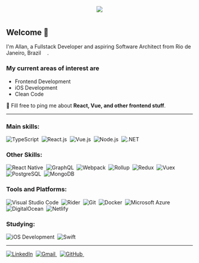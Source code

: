 <div
  align="center"
  style="margin: 3em;"
>
  <img src="https://media1.giphy.com/media/Nx0rz3jtxtEre/giphy.gif?cid=ecf05e47iby8o18qdm1oiwgapwmin45sgg469wlgd4xkllzl&rid=giphy.gif" />
  
</div>

## Welcome 👋

I'm Allan, a Fullstack Developer and aspiring Software Architect from Rio de Janeiro, Brazil <img src="https://cdn-icons-png.flaticon.com/512/197/197386.png" width="13"/>.

### My current areas of interest are

* Frontend Development
* iOS Development
* Clean Code

💬 Fill free to ping me about **React, Vue, and other frontend stuff**.

---

### Main skills:

![TypeScript](https://img.shields.io/badge/-TypeScript-0D1117?style=for-the-badge&logo=typescript&labelColor=0D1117&textColor=0D1117)&nbsp;
![React.js](https://img.shields.io/badge/-React.js-0D1117?style=for-the-badge&logo=react&labelColor=0D1117)&nbsp;
![Vue.js](https://img.shields.io/badge/-Vue.js-0D1117?style=for-the-badge&logo=vue.js&labelColor=0D1117)&nbsp;
![Node.js](https://img.shields.io/badge/-Node.js-0D1117?style=for-the-badge&logo=node.js&labelColor=0D1117)&nbsp;
![.NET](https://img.shields.io/badge/-.NET-0D1117?style=for-the-badge&logo=dotnet&labelColor=0D1117)&nbsp;

### Other Skills:

![React Native](https://img.shields.io/badge/-React_Native-0D1117?logo=react&style=for-the-badge&labelColor=0D1117&logoColor=61DAFB)&nbsp;
![GraphQL](https://img.shields.io/badge/-GraphQL-0D1117?logo=graphql&style=for-the-badge&labelColor=0D1117&logoColor=E10098)&nbsp;
![Webpack](https://img.shields.io/badge/-Webpack-0D1117?logo=webpack&style=for-the-badge&labelColor=0D1117)&nbsp;
![Rollup](https://img.shields.io/badge/-Rollup-0D1117?logo=rollup.js&style=for-the-badge&labelColor=0D1117)&nbsp;
![Redux](https://img.shields.io/badge/-Redux-0D1117?logo=redux&style=for-the-badge&labelColor=0D1117&logoColor=764ABC)&nbsp;
![Vuex](https://img.shields.io/badge/-Vuex-0D1117?logo=vue.js&style=for-the-badge&labelColor=0D1117)&nbsp;
![PostgreSQL](https://img.shields.io/badge/-PostgreSQL-0D1117?logo=postgresql&style=for-the-badge&labelColor=0D1117)&nbsp;
![MongoDB](https://img.shields.io/badge/-MongoDB-0D1117?logo=mongodb&style=for-the-badge&labelColor=0D1117)&nbsp;

### Tools and Platforms:

![Visual Studio Code](https://img.shields.io/badge/-Visual_Studio_Code-0D1117?style=for-the-badge&logo=visual-studio-code&logoColor=007ACC&labelColor=0D1117)&nbsp;
![Rider](https://img.shields.io/badge/-Rider-0D1117?logo=rider&style=for-the-badge&labelColor=0D1117&logoColor=crimson)&nbsp;
![Git](https://img.shields.io/badge/-Git-0D1117?&logo=git&style=for-the-badge&labelColor=0D1117)&nbsp;
![Docker](https://img.shields.io/badge/-Docker-0D1117?logo=docker&style=for-the-badge&labelColor=0D1117)&nbsp;
![Microsoft Azure](https://img.shields.io/badge/-Microsoft_Azure-0D1117?logo=microsoft-azure&style=for-the-badge&labelColor=0D1117&logoColor=0089D6)&nbsp;
![DigitalOcean](https://img.shields.io/badge/-DigitalOcean-0D1117?logo=digitalOcean&style=for-the-badge&labelColor=0D1117)&nbsp;
![Netlify](https://img.shields.io/badge/-Netlify-0D1117?logo=netlify&style=for-the-badge&labelColor=0D1117)&nbsp;

### Studying:

![iOS Development](https://img.shields.io/badge/-iOS_Development-0D1117?style=for-the-badge&logo=ios&labelColor=0D1117)&nbsp;
![Swift](https://img.shields.io/badge/-Swift-0D1117?style=for-the-badge&logo=swift&labelColor=0D1117)&nbsp;

---

[![LinkedIn](https://img.shields.io/badge/LinkedIn-0D1117?style=for-the-badge&logo=linkedin&logoColor=0077B5)](https://www.linkedin.com/in/allan-amaral)&nbsp;
<a href="mailto:allanmaralr@gmail.com">
  <img
    src="https://img.shields.io/badge/Gmail-0D1117?style=for-the-badge&logo=gmail&logoColor=D14836"
    alt="Gmail"
  />
</a>&nbsp;
[![GitHub](https://img.shields.io/badge/github-%23121011.svg?style=for-the-badge&logo=github&logoColor=white)&nbsp;](https://github.com/allanmaral)
